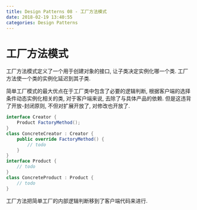 ```yaml
---
title: Design Patterns 08 - 工厂方法模式
date: 2018-02-19 13:40:55
categories: Design Patterns
---
```

# 工厂方法模式

<!--more-->

工厂方法模式定义了一个用于创建对象的接口, 让子类决定实例化哪一个类. 工厂方法使一个类的实例化延迟到其子类.

简单工厂模式的最大优点在于工厂类中包含了必要的逻辑判断, 根据客户端的选择条件动态实例化相关的类, 对于客户端来说, 去除了与具体产品的依赖. 但是这违背了开放-封闭原则, 不但对扩展开放了, 对修改也开放了.

```cs
interface Creator {
    Product FactoryMethod();
}
class ConcreteCreator : Creator {
    public override FactoryMethod() {
        // todo
    }  
}
interface Product {
    // todo
}
class ConcreteProduct : Product {
    // todo
}
```

工厂方法把简单工厂的内部逻辑判断移到了客户端代码来进行.